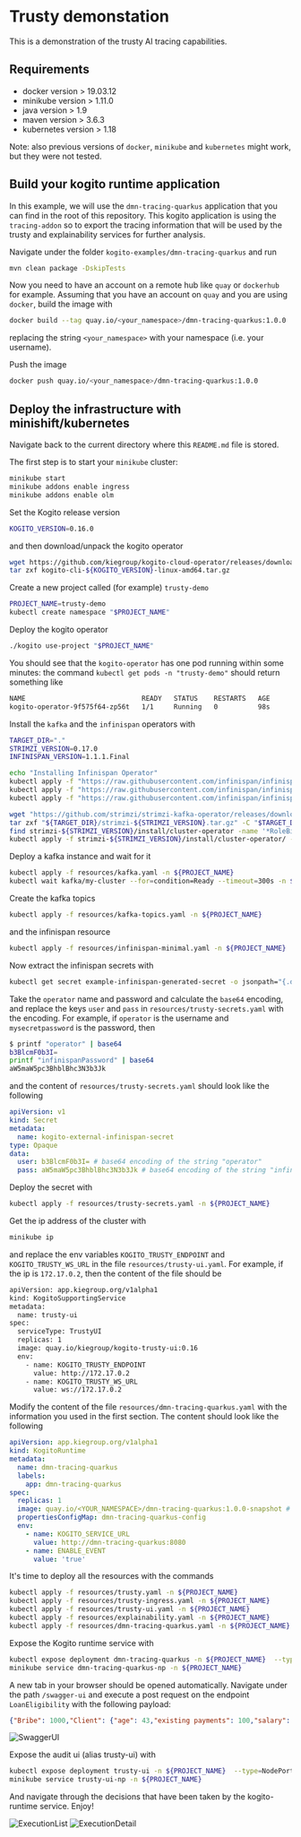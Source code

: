 # Trusty demonstation

This is a demonstration of the trusty AI tracing capabilities. 

## Requirements

- docker version > 19.03.12
- minikube version  > 1.11.0
- java version > 1.9
- maven version > 3.6.3
- kubernetes version > 1.18

Note: also previous versions of `docker`, `minikube` and `kubernetes`  might work, but they were not tested. 

## Build your kogito runtime application

In this example, we will use the `dmn-tracing-quarkus` application that you can find in the root of this repository. This kogito application is using the `tracing-addon` so to export the tracing information that will be used by the trusty and explainability services for further analysis.

Navigate under the folder `kogito-examples/dmn-tracing-quarkus` and run 
```bash
mvn clean package -DskipTests
```

Now you need to have an account on a remote hub like `quay` or `dockerhub` for example. Assuming that you have an account on `quay` and you are using `docker`, build the image with 
```bash
docker build --tag quay.io/<your_namespace>/dmn-tracing-quarkus:1.0.0 .
```
replacing the string `<your_namespace>` with your namespace (i.e. your username).

Push the image
```bash
docker push quay.io/<your_namespace>/dmn-tracing-quarkus:1.0.0
```

## Deploy the infrastructure with minishift/kubernetes

Navigate back to the current directory where this `README.md` file is stored. 

The first step is to start your `minikube` cluster: 

```bash
minikube start
minikube addons enable ingress
minikube addons enable olm
```

Set the Kogito release version 

```bash
KOGITO_VERSION=0.16.0
```

and then download/unpack the kogito operator

```bash
wget https://github.com/kiegroup/kogito-cloud-operator/releases/download/v${KOGITO_VERSION}/kogito-cli-${KOGITO_VERSION}-linux-amd64.tar.gz
tar zxf kogito-cli-${KOGITO_VERSION}-linux-amd64.tar.gz
```

Create a new project called (for example) `trusty-demo` 

```bash 
PROJECT_NAME=trusty-demo
kubectl create namespace "$PROJECT_NAME"
```

Deploy the kogito operator
```bash
./kogito use-project "$PROJECT_NAME"
```

You should see that the `kogito-operator` has one pod running within some minutes: the command `kubectl get pods -n "trusty-demo"` should return something like 

```bash
NAME                             READY   STATUS    RESTARTS   AGE
kogito-operator-9f575f64-zp56t   1/1     Running   0          98s
```

Install the `kafka` and the `infinispan` operators with 

```bash
TARGET_DIR="."
STRIMZI_VERSION=0.17.0
INFINISPAN_VERSION=1.1.1.Final

echo "Installing Infinispan Operator"
kubectl apply -f "https://raw.githubusercontent.com/infinispan/infinispan-operator/${INFINISPAN_VERSION}/deploy/crd.yaml" -n ${PROJECT_NAME}
kubectl apply -f "https://raw.githubusercontent.com/infinispan/infinispan-operator/${INFINISPAN_VERSION}/deploy/rbac.yaml" -n ${PROJECT_NAME}
kubectl apply -f "https://raw.githubusercontent.com/infinispan/infinispan-operator/${INFINISPAN_VERSION}/deploy/operator.yaml" -n ${PROJECT_NAME}

wget "https://github.com/strimzi/strimzi-kafka-operator/releases/download/${STRIMZI_VERSION}/strimzi-${STRIMZI_VERSION}.tar.gz" -P "$TARGET_DIR/"
tar zxf "${TARGET_DIR}/strimzi-${STRIMZI_VERSION}.tar.gz" -C "$TARGET_DIR"
find strimzi-${STRIMZI_VERSION}/install/cluster-operator -name '*RoleBinding*.yaml' -type f -exec sed -i "s/namespace: .*/namespace: ${PROJECT_NAME}/" {} \;
kubectl apply -f strimzi-${STRIMZI_VERSION}/install/cluster-operator/ -n ${PROJECT_NAME}
```

Deploy a kafka instance and wait for it
```bash
kubectl apply -f resources/kafka.yaml -n ${PROJECT_NAME}
kubectl wait kafka/my-cluster --for=condition=Ready --timeout=300s -n ${PROJECT_NAME} 
```

Create the kafka topics
```bash
kubectl apply -f resources/kafka-topics.yaml -n ${PROJECT_NAME}
```

and the infinispan resource
```bash
kubectl apply -f resources/infinispan-minimal.yaml -n ${PROJECT_NAME}
```

Now extract the infinispan secrets with 
```bash
kubectl get secret example-infinispan-generated-secret -o jsonpath="{.data.identities\.yaml}" -n ${PROJECT_NAME} | base64 --decode
```

Take the `operator` name and password and calculate the `base64` encoding, and replace the keys `user` and `pass` in `resources/trusty-secrets.yaml` with the encoding. For example, if `operator` is the username and `mysecretpassword` is the password, then 
```bash
$ printf "operator" | base64
b3BlcmF0b3I=
printf "infinispanPassword" | base64
aW5maW5pc3BhblBhc3N3b3Jk
```

and the content of `resources/trusty-secrets.yaml` should look like the following
```yaml
apiVersion: v1
kind: Secret
metadata:
  name: kogito-external-infinispan-secret
type: Opaque
data:
  user: b3BlcmF0b3I= # base64 encoding of the string "operator"
  pass: aW5maW5pc3BhblBhc3N3b3Jk # base64 encoding of the string "infinispanPassword", replace with your infinispan password
```

Deploy the secret with 

```bash
kubectl apply -f resources/trusty-secrets.yaml -n ${PROJECT_NAME}
```

Get the ip address of the cluster with 
```bash
minikube ip
```

and replace the env variables `KOGITO_TRUSTY_ENDPOINT` and `KOGITO_TRUSTY_WS_URL` in the file `resources/trusty-ui.yaml`. For example, if the ip is `172.17.0.2`, then the content of the file should be 
```bash
apiVersion: app.kiegroup.org/v1alpha1
kind: KogitoSupportingService
metadata:
  name: trusty-ui
spec:
  serviceType: TrustyUI
  replicas: 1
  image: quay.io/kiegroup/kogito-trusty-ui:0.16
  env:
    - name: KOGITO_TRUSTY_ENDPOINT
      value: http://172.17.0.2
    - name: KOGITO_TRUSTY_WS_URL
      value: ws://172.17.0.2
```

Modify the content of the file `resources/dmn-tracing-quarkus.yaml` with the information you used in the first section. The content should look like the following 

```yaml
apiVersion: app.kiegroup.org/v1alpha1
kind: KogitoRuntime
metadata:
  name: dmn-tracing-quarkus
  labels:
    app: dmn-tracing-quarkus
spec:
  replicas: 1
  image: quay.io/<YOUR_NAMESPACE>/dmn-tracing-quarkus:1.0.0-snapshot # <---- replace with your image
  propertiesConfigMap: dmn-tracing-quarkus-config
  env:
    - name: KOGITO_SERVICE_URL
      value: http://dmn-tracing-quarkus:8080
    - name: ENABLE_EVENT
      value: 'true'
```

It's time to deploy all the resources with the commands
```bash
kubectl apply -f resources/trusty.yaml -n ${PROJECT_NAME}
kubectl apply -f resources/trusty-ingress.yaml -n ${PROJECT_NAME}
kubectl apply -f resources/trusty-ui.yaml -n ${PROJECT_NAME}
kubectl apply -f resources/explainability.yaml -n ${PROJECT_NAME}
kubectl apply -f resources/dmn-tracing-quarkus.yaml -n ${PROJECT_NAME}
```

Expose the Kogito runtime service with 

```bash
kubectl expose deployment dmn-tracing-quarkus -n ${PROJECT_NAME}  --type=NodePort --name=dmn-tracing-quarkus-np
minikube service dmn-tracing-quarkus-np -n ${PROJECT_NAME}
```

A new tab in your browser should be opened automatically. Navigate under the path `/swagger-ui` and execute a post request on the endpoint `LoanEligibility` with the following payload: 
```json
{"Bribe": 1000,"Client": {"age": 43,"existing payments": 100,"salary": 1950},"Loan": {"duration": 15,"installment": 180}, "SupremeDirector": "Yes"}
```

![SwaggerUI](images/swagger-ui.png)

Expose the audit ui (alias trusty-ui) with 
```bash
kubectl expose deployment trusty-ui -n ${PROJECT_NAME}  --type=NodePort --name=trusty-ui-np
minikube service trusty-ui-np -n ${PROJECT_NAME}
```

And navigate through the decisions that have been taken by the kogito-runtime service. Enjoy!

![ExecutionList](images/executionsTrustyUI.png)
![ExecutionDetail](images/executionDetail.png)
